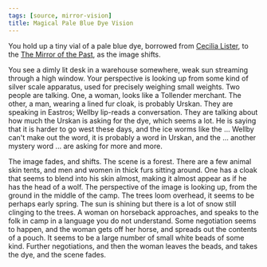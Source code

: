 ```yaml
---
tags: [source, mirror-vision]
title: Magical Pale Blue Dye Vision
---
```


You hold up a tiny vial of a pale blue dye, borrowed from [Cecilia Lister](<../../../people/tollenders/cecilia-lister.md>), to the [The Mirror of the Past](<../treasure/treasure-from-stormcaller-tower/the-mirror-of-the-past.md>), as the image shifts.

You see a dimly lit desk in a warehouse somewhere, weak sun streaming through a high window. Your perspective is looking up from some kind of silver scale apparatus, used for precisely weighing small weights. Two people are talking. One, a woman, looks like a Tollender merchant. The other, a man, wearing a lined fur cloak, is probably Urskan. They are speaking in Eastros; Wellby lip-reads a conversation. They are talking about how much the Urskan is asking for the dye, which seems a lot. He is saying that it is harder to go west these days, and the ice worms like the ... Wellby can't make out the word, it is probably a word in Urskan, and the ... another mystery word ... are asking for more and more. 

The image fades, and shifts. The scene is a forest. There are a few animal skin tents, and men and women in thick furs sitting around. One has a cloak that seems to blend into his skin almost, making it almost appear as if he has the head of a wolf. The perspective of the image is looking up, from the ground in the middle of the camp. The trees loom overhead, it seems to be perhaps early spring. The sun is shining but there is a lot of snow still clinging to the trees. A woman on horseback approaches, and speaks to the folk in camp in a language you do not understand. Some negotiation seems to happen, and the woman gets off her horse, and spreads out the contents of a pouch. It seems to be a large number of small white beads of some kind. Further negotiations, and then the woman leaves the beads, and takes the dye, and the scene fades.